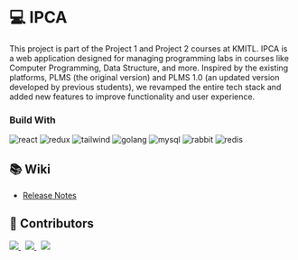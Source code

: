 # 💻 IPCA
This project is part of the Project 1 and Project 2 courses at KMITL. IPCA is a web application designed for managing programming labs in courses like Computer Programming, Data Structure, and more. Inspired by the existing platforms, PLMS (the original version) and PLMS 1.0 (an updated version developed by previous students), we revamped the entire tech stack and added new features to improve functionality and user experience.

### Build With
<p align="start">
<img src="https://img.shields.io/badge/React-20232A?style=for-the-badge&logo=react&logoColor=61DAFB" alt="react"  />
<img src="https://img.shields.io/badge/Redux-593D88?style=for-the-badge&logo=redux&logoColor=white" alt="redux"  />
<img src="https://img.shields.io/badge/Tailwind_CSS-38B2AC?style=for-the-badge&logo=tailwind-css&logoColor=white" alt="tailwind"  />
<img src="https://img.shields.io/badge/Go-00ADD8?style=for-the-badge&logo=go&logoColor=white" alt="golang"  />
<img src="https://img.shields.io/badge/MySQL-005C84?style=for-the-badge&logo=mysql&logoColor=white" alt="mysql"  />
<img src="https://img.shields.io/badge/rabbitmq-%23FF6600.svg?&style=for-the-badge&logo=rabbitmq&logoColor=white" alt="rabbit"  />
<img src="https://img.shields.io/badge/redis-%23DD0031.svg?&style=for-the-badge&logo=redis&logoColor=white" alt="redis"  />
</p>
</p>


## 📚 Wiki
- [Release Notes](https://github.com/Project-IPCA/wiki/blob/master/releases/RELEASES.md)


## 🤝 Contributors
<div>
<span>
<a href="https://github.com/Bourbxn">
 <img src="https://images.weserv.nl/?url=avatars.githubusercontent.com/u/86193685?v=4&h=60&w=60&fit=cover&mask=circle&maxage=7d"/>
</a>
</span>
&nbsp;
<span>
<a href="https://github.com/CheIby">
 <img src="https://images.weserv.nl/?url=avatars.githubusercontent.com/u/87913133?v=4&h=60&w=60&fit=cover&mask=circle&maxage=7d"/>
</a>
</span>
&nbsp;
<span>
<a href="https://github.com/fair1478">
 <img src="https://images.weserv.nl/?url=avatars.githubusercontent.com/u/86193498?v=4&h=60&w=60&fit=cover&mask=circle&maxage=7d"/>
</a>
</span>
</div>
